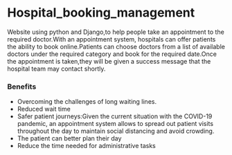 # Hospital_booking_management
<p>Website using python and Django,to help people take an appointment to the required doctor.With an appointment system, hospitals can offer patients the ability to book online.Patients can choose doctors from a list of available doctors under the required category and book for the required date.Once the appointment is taken,they will be given a success message that the hospital team may contact shortly.</p>
<h3>Benefits</h3>
<ul><li>Overcoming the challenges of long waiting lines.</li>
<li>Reduced wait time</li>
<li>Safer patient journeys:Given the current situation with the COVID-19 pandemic, an appointment system allows to spread out patient visits throughout the day to maintain social distancing and avoid crowding.</li>
<li>The patient can better plan their day</li>
<li>Reduce the time needed for administrative tasks</li>
</ul>
